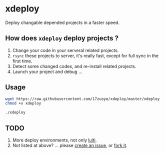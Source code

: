 xdeploy
============================
Deploy changable depended projects in a faster speed.


How does `xdeploy` deploy projects ?
----------------------------
1. Change your code in your serveral related projects.
2. `rsync` these projects to server, it's really fast, except for full sync in the first time.
3. Detect some changed codes, and re-install related projects.
4. Launch your project and debug ...

Usage
----------------------------
```bash
wget https://raw.githubusercontent.com/17zuoye/xdeploy/master/xdeploy
chmod +x xdeploy

./xdeploy
```


TODO
----------------------------
1. More deploy environments, not only [luiti](https://github.com/17zuoye/luiti).
2. Not listed at above? ... please [create an issue](https://github.com/17zuoye/xdeploy/issues), or [fork it](https://github.com/17zuoye/xdeploy/).
